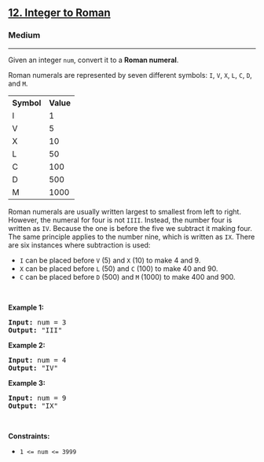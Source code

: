 <h2><a href="https://leetcode.com/problems/integer-to-roman/">12. Integer to Roman</a></h2>
<h3>Medium</h3>
<hr>
<p>Given an integer <code>num</code>, convert it to a <strong>Roman numeral</strong>.</p>

<p>Roman numerals are represented by seven different symbols: <code>I</code>, <code>V</code>, <code>X</code>, <code>L</code>, <code>C</code>, <code>D</code>, and <code>M</code>.</p>

<table>
  <tr><th>Symbol</th><th>Value</th></tr>
  <tr><td>I</td><td>1</td></tr>
  <tr><td>V</td><td>5</td></tr>
  <tr><td>X</td><td>10</td></tr>
  <tr><td>L</td><td>50</td></tr>
  <tr><td>C</td><td>100</td></tr>
  <tr><td>D</td><td>500</td></tr>
  <tr><td>M</td><td>1000</td></tr>
</table>

<p>Roman numerals are usually written largest to smallest from left to right. However, the numeral for four is not <code>IIII</code>. Instead, the number four is written as <code>IV</code>. Because the one is before the five we subtract it making four. The same principle applies to the number nine, which is written as <code>IX</code>. There are six instances where subtraction is used:</p>

<ul>
  <li><code>I</code> can be placed before <code>V</code> (5) and <code>X</code> (10) to make 4 and 9.</li>
  <li><code>X</code> can be placed before <code>L</code> (50) and <code>C</code> (100) to make 40 and 90.</li>
  <li><code>C</code> can be placed before <code>D</code> (500) and <code>M</code> (1000) to make 400 and 900.</li>
</ul>

<p>&nbsp;</p>
<p><strong class="example">Example 1:</strong></p>
<pre>
<strong>Input:</strong> num = 3
<strong>Output:</strong> "III"
</pre>

<p><strong class="example">Example 2:</strong></p>
<pre>
<strong>Input:</strong> num = 4
<strong>Output:</strong> "IV"
</pre>

<p><strong class="example">Example 3:</strong></p>
<pre>
<strong>Input:</strong> num = 9
<strong>Output:</strong> "IX"
</pre>

<p>&nbsp;</p>
<p><strong>Constraints:</strong></p>
<ul>
  <li><code>1 &lt;= num &lt;= 3999</code></li>
</ul>

